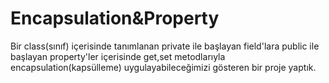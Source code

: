 # Encapsulation&Property #
Bir class(sınıf) içerisinde tanımlanan private ile başlayan field'lara public ile başlayan property'ler içerisinde get,set metodlarıyla
encapsulation(kapsülleme) uygulayabileceğimizi gösteren bir proje yaptık.  
